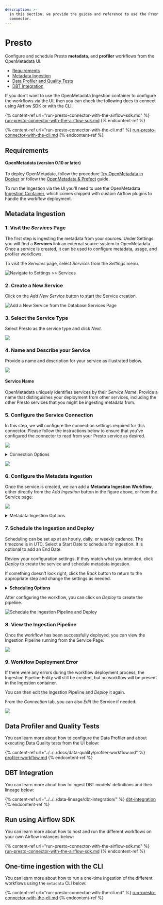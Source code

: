 ```yaml
---
description: >-
  In this section, we provide the guides and reference to use the Presto
  connector.
---
```


# Presto

Configure and schedule Presto **metadata**, and **profiler** workflows from the OpenMetadata UI.

* [Requirements](./#requirements)
* [Metadata Ingestion](./#metadata-ingestion)
* [Data Profiler and Quality Tests](./#data-profiler-and-quality-tests)
* [DBT Integration](./#dbt-integration)

If you don't want to use the OpenMetadata Ingestion container to configure the workflows via the UI, then you can check the following docs to connect using Airflow SDK or with the CLI.

{% content-ref url="run-presto-connector-with-the-airflow-sdk.md" %}
[run-presto-connector-with-the-airflow-sdk.md](run-presto-connector-with-the-airflow-sdk.md)
{% endcontent-ref %}

{% content-ref url="run-presto-connector-with-the-cli.md" %}
[run-presto-connector-with-the-cli.md](run-presto-connector-with-the-cli.md)
{% endcontent-ref %}

## **Requirements**

#### **OpenMetadata (version 0.10 or later)**

To deploy OpenMetadata, follow the procedure [Try OpenMetadata in Docker](../../../overview/run-openmetadata.md) or follow the [OpenMetadata & Prefect](../../../overview/run-openmetadata-with-prefect.md) guide.

To run the Ingestion via the UI you'll need to use the OpenMetadata [Ingestion Container](https://hub.docker.com/r/openmetadata/ingestion), which comes shipped with custom Airflow plugins to handle the workflow deployment.

## Metadata Ingestion

### 1. Visit the _Services_ Page

The first step is ingesting the metadata from your sources. Under Settings you will find a **Services** link an external source system to OpenMetadata. Once a service is created, it can be used to configure metadata, usage, and profiler workflows.

To visit the _Services_ page, select _Services_ from the _Settings_ menu.

![Navigate to Settings >> Services](<../../../docs/.gitbook/assets/image (4) (1).png>)

### 2. Create a New Service

Click on the _Add New Service_ button to start the Service creation.

![Add a New Service from the Database Services Page](<../../../.gitbook/assets/image (61) (1).png>)

### 3. Select the Service Type

Select Presto as the service type and click _Next_.

![](<../../../.gitbook/assets/image (24).png>)

### 4. Name and Describe your Service

Provide a name and description for your service as illustrated below.

![](<../../../.gitbook/assets/image (72).png>)

#### Service Name

OpenMetadata uniquely identifies services by their _Service Name_. Provide a name that distinguishes your deployment from other services, including the other Presto services that you might be ingesting metadata from.

### 5. Configure the Service Connection

In this step, we will configure the connection settings required for this connector. Please follow the instructions below to ensure that you've configured the connector to read from your Presto service as desired.

![](<../../../.gitbook/assets/image (54).png>)

<details>

<summary>Connection Options</summary>

**Username**

Enter the username of your Presto user in the _Username_ field. The specified user should be authorized to read all databases you want to include in the metadata ingestion workflow.

**Password**

Enter the password for your Presto user in the _Password_ field.

**Host and Port**

Enter the fully qualified hostname and port number for your Presto deployment in the _Host and Port_ field.

**Database**

If you want to limit metadata ingestion to a single database, enter the name of this database in the Database field. If no value is entered for this field, the connector will ingest metadata from all databases that the specified user is authorized to read.

**Catalog**

Presto offers a catalog feature where all the databases are stored. Providing the Catalog is mandatory.

**Connection Options (Optional)**

Enter the details for any additional connection options that can be sent to Presto during the connection. These details must be added as Key-Value pairs.

**Connection Arguments (Optional)**

Enter the details for any additional connection arguments such as security or protocol configs that can be sent to Presto during the connection. These details must be added as Key-Value pairs.

</details>

![](<../../../.gitbook/assets/image (79) (2).png>)

### 6. Configure the Metadata Ingestion

Once the service is created, we can add a **Metadata Ingestion Workflow**, either directly from the _Add Ingestion_ button in the figure above, or from the Service page:

![](<../../../.gitbook/assets/image (80) (1).png>)

<details>

<summary>Metadata Ingestion Options</summary>

**Include (Table Filter Pattern)**

Use to table filter patterns to control whether or not to include tables as part of metadata ingestion and data profiling.

Explicitly include tables by adding a list of comma-separated regular expressions to the _Include_ field. OpenMetadata will include all tables with names matching one or more of the supplied regular expressions. All other tables will be excluded. See the figure above for an example.

**Exclude (Table Filter Pattern)**

Explicitly exclude tables by adding a list of comma-separated regular expressions to the _Exclude_ field. OpenMetadata will exclude all tables with names matching one or more of the supplied regular expressions. All other tables will be included. See the figure above for an example.

**Include (Schema Filter Pattern)**

Use to schema filter patterns to control whether or not to include schemas as part of metadata ingestion and data profiling.

Explicitly include schemas by adding a list of comma-separated regular expressions to the _Include_ field. OpenMetadata will include all schemas with names matching one or more of the supplied regular expressions. All other schemas will be excluded.

**Exclude (Schema Filter Pattern)**

Explicitly exclude schemas by adding a list of comma-separated regular expressions to the _Exclude_ field. OpenMetadata will exclude all schemas with names matching one or more of the supplied regular expressions. All other schemas will be included.

**Include views (toggle)**

Set the _Include views_ toggle to the on position to control whether or not to include views as part of metadata ingestion and data profiling.

Explicitly include views by adding the following key-value pair in the `source.config` field of your configuration file.

**Enable data profiler (toggle)**

The data profiler ingests usage information for tables. This enables you to assess the frequency of use, reliability, and other details.

When enabled, the data profiler will run as part of metadata ingestion. Running the data profiler increases the amount of time it takes for metadata ingestion but provides the benefits mentioned above.

Set the _Enable data profiler_ toggle to the on position to enable the data profiler.

**Ingest sample data (toggle)**

Set the _Ingest sample data_ toggle to the on position to control whether or not to generate sample data to include in table views in the OpenMetadata user interface.

</details>

### 7. Schedule the Ingestion and Deploy

Scheduling can be set up at an hourly, daily, or weekly cadence. The timezone is in UTC. Select a Start Date to schedule for ingestion. It is optional to add an End Date.

Review your configuration settings. If they match what you intended, click _Deploy_ to create the service and schedule metadata ingestion.

If something doesn't look right, click the _Back_ button to return to the appropriate step and change the settings as needed.

<details>

<summary><strong>Scheduling Options</strong></summary>

**Every**

Use the _Every_ drop down menu to select the interval at which you want to ingest metadata. Your options are as follows:

* _Hour_: Ingest metadata once per hour
* _Day_: Ingest metadata once per day
* _Week_: Ingest metadata once per week

**Day**

The _Day_ selector is only active when ingesting metadata once per week. Use the _Day_ selector to set the day of the week on which to ingest metadata.

**Minute**

The _Minute_ dropdown is only active when ingesting metadata once per hour. Use the _Minute_ drop down menu to select the minute of the hour at which to begin ingesting metadata.

**Time**

The _Time_ drop down menus are active when ingesting metadata either once per day or once per week. Use the time drop downs to select the time of day at which to begin ingesting metadata.

**Start date (UTC)**

Use the _Start date_ selector to choose the date at which to begin ingesting metadata according to the defined schedule.

**End date (UTC)**

Use the _End date_ selector to choose the date at which to stop ingesting metadata according to the defined schedule. If no end date is set, metadata ingestion will continue according to the defined schedule indefinitely.

</details>

After configuring the workflow, you can click on _Deploy_ to create the pipeline.

![Schedule the Ingestion Pipeline and Deploy](<../../../.gitbook/assets/image (13).png>)

### 8. View the Ingestion Pipeline

Once the workflow has been successfully deployed, you can view the Ingestion Pipeline running from the Service Page.

![](<../../../.gitbook/assets/image (30).png>)

### 9. Workflow Deployment Error

If there were any errors during the workflow deployment process, the Ingestion Pipeline Entity will still be created, but no workflow will be present in the Ingestion container.

You can then edit the Ingestion Pipeline and _Deploy_ it again.

From the _Connection_ tab, you can also _Edit_ the Service if needed.

![](<../../../.gitbook/assets/image (78).png>)

## Data Profiler and Quality Tests

You can learn more about how to configure the Data Profiler and about executing Data Quality tests from the UI below:

{% content-ref url="../../../docs/data-quality/profiler-workflow.md" %}
[profiler-workflow.md](../../../docs/data-quality/profiler-workflow.md)
{% endcontent-ref %}

## DBT Integration

You can learn more about how to ingest DBT models' definitions and their lineage below:

{% content-ref url="../../../data-lineage/dbt-integration/" %}
[dbt-integration](../../../data-lineage/dbt-integration/)
{% endcontent-ref %}

## Run using Airflow SDK

You can learn more about how to host and run the different workflows on your own Airflow instances below:

{% content-ref url="run-presto-connector-with-the-airflow-sdk.md" %}
[run-presto-connector-with-the-airflow-sdk.md](run-presto-connector-with-the-airflow-sdk.md)
{% endcontent-ref %}

## One-time ingestion with the CLI

You can learn more about how to run a one-time ingestion of the different workflows using the `metadata` CLI below:

{% content-ref url="run-presto-connector-with-the-cli.md" %}
[run-presto-connector-with-the-cli.md](run-presto-connector-with-the-cli.md)
{% endcontent-ref %}
